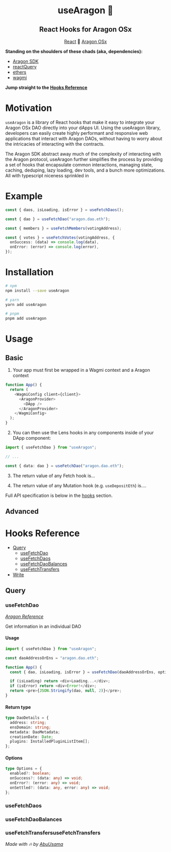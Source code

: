 <h1 align="center">useAragon 🦅</h1>

<h2 align="center">React Hooks for Aragon OSx</h2>

<p align="center">
  <a href="https://reactjs.org/">React</a> 🤝 <a href="https://www.aragon.org">Aragon OSx</a>
</p>

**Standing on the shoulders of these chads (aka, dependencies):**

- [Aragon SDK](https://github.com/aragon/sdk/)
- [reactQuery](https://react-query-v3.tanstack.com/)
- [ethers](https://docs.ethers.io/v5/)
- [wagmi](https://wagmi.sh/)

**Jump straight to the [Hooks Reference](#hooks-reference)**

# Motivation

`useAragon` is a library of React hooks that make it easy to integrate your Aragon OSx DAO directly into your dApps UI. Using the useAragon library, developers can easily create highly performant and responsive web applications that interact with Aragon DAOs, without having to worry about the intricacies of interacting with the contracts.

The Aragon SDK abstract away much of the complexity of interacting with the Aragon protocol, useAragon further simplifies the process by providing a set of hooks that encapsulate common interactions, managing state, caching, deduping, lazy loading, dev tools, and a bunch more optimizations. All with typescript niceness sprinkled in

# Example

```typescript
const { daos, isLoading, isError } = useFetchDaos();

const { dao } = useFetchDao("aragon.dao.eth");

const { members } = useFetchMembers(votingAddress);

const { votes } = useFetchVotes(votingAddress, {
  onSuccess: (data) => console.log(data),
  onError: (error) => console.log(error),
});
```

# Installation

```bash
# npm
npm install --save useAragon

# yarn
yarn add useAragon

# pnpm
pnpm add useAragon
```

# Usage

## Basic

1. Your app must first be wrapped in a Wagmi context and a Aragon context

```typescript
function App() {
  return (
    <WagmiConfig client={client}>
      <AragonProvider>
        <DApp />
      </AragonProvider>
    </WagmiConfig>
  );
}
```

2. You can then use the Lens hooks in any components inside of your DApp component:

```typescript
import { useFetchDao } from "useAragon";

// ...

const { data: dao } = useFetchDao("aragon.dao.eth");
```

3. The return value of any Fetch hook is...

4. The return value of any Mutation hook (e.g. `useDepositEth`) is....

Full API specification is below in the [hooks](#hooks) section.

## Advanced

# Hooks Reference

- [Query](#Query)
  - [useFetchDao](#useFetchDao)
  - [useFetchDaos](#useFetchDaos)
  - [useFetchDaoBalances](#useFetchDaoBalances)
  - [useFetchTransfers](#useFetchTransfers)
- [Write](#Write)

## Query

### useFetchDao

_[Aragon Reference](https://github.com/aragon/sdk/blob/develop/modules/client/examples/00-client/06-get-dao.ts)_

Get information in an individual DAO

#### Usage

```typescript
import { useFetchDao } from "useAragon";

const daoAddressOrEns = "aragon.dao.eth";

function App() {
  const { dao, isLoading, isError } = useFetchDao(daoAddressOrEns, options);

  if (isLoading) return <div>Loading...</div>;
  if (isError) return <div>Error!</div>;
  return <pre>{JSON.Stringify(dao, null, 2)}</pre>;
}
```

#### Return type

```typescript
type DaoDetails = {
  address: string;
  ensDomain: string;
  metadata: DaoMetadata;
  creationDate: Date;
  plugins: InstalledPluginListItem[];
};
```

#### Options

```typescript
type Options = {
  enabled?: boolean;
  onSuccess?: (data: any) => void;
  onError?: (error: any) => void;
  onSettled?: (data: any, error: any) => void;
};
```

### useFetchDaos

### useFetchDaoBalances

### useFetchTransfersuseFetchTransfers

_Made with 🔥 by [AbuUsama](https://twitter.com/AaronAbuUsama)_
